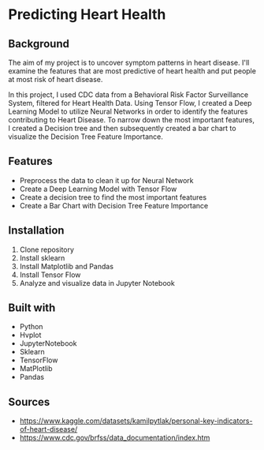 # Predicting Heart Health


## Background
The aim of my project is to uncover symptom patterns in heart disease. I'll examine the features that are most predictive of heart health and put people at most risk of heart disease.

In this project, I used CDC data from a Behavioral Risk Factor Surveillance System, filtered for Heart Health Data. Using Tensor Flow, I created a Deep Learning Model to utilize Neural Networks in order to identify the features contributing to Heart Disease. To narrow down the most important features, I created a Decision tree and then subsequently created a bar chart to visualize the Decision Tree Feature Importance.

## Features 
* Preprocess the data to clean it up for Neural Network
* Create a Deep Learning Model with Tensor Flow
* Create a decision tree to find the most important features
* Create a Bar Chart with Decision Tree Feature Importance

## Installation
1. Clone repository
2. Install sklearn
3. Install Matplotlib and Pandas
4. Install Tensor Flow
5. Analyze and visualize data in Jupyter Notebook

## Built with
* Python
* Hvplot
* JupyterNotebook
* Sklearn
* TensorFlow
* MatPlotlib
* Pandas

## Sources
* https://www.kaggle.com/datasets/kamilpytlak/personal-key-indicators-of-heart-disease/
* https://www.cdc.gov/brfss/data_documentation/index.htm
